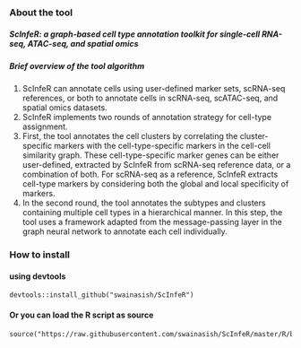 ### About the tool
##### ScInfeR: a graph-based cell type annotation toolkit for single-cell RNA-seq, ATAC-seq, and spatial omics
##### Brief overview of the tool algorithm
1. ScInfeR can annotate cells using user-defined marker sets, scRNA-seq references, or both to annotate cells in scRNA-seq, scATAC-seq, and spatial omics datasets.  
2. ScInfeR implements two rounds of annotation strategy for cell-type assignment. 
3. First, the tool annotates the cell clusters by correlating the cluster-specific markers with the cell-type-specific markers in the cell-cell similarity graph. These cell-type-specific marker genes can be either user-defined, extracted by ScInfeR from scRNA-seq reference data, or a combination of both. For scRNA-seq as a reference, ScInfeR extracts cell-type markers by considering both the global and local specificity of markers. 
4. In the second round, the tool annotates the subtypes and clusters containing multiple cell types in a hierarchical manner. In this step, the tool uses a framework adapted from the message-passing layer in the graph neural network to annotate each cell individually.
### How to install 
#### using devtools
```
devtools::install_github("swainasish/ScInfeR")
```
#### Or you can load the R script as source
```
source("https://raw.githubusercontent.com/swainasish/ScInfeR/master/R/base.R")
```